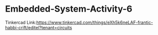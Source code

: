 # Embedded-System-Activity-6

Tinkercad Link:https://www.tinkercad.com/things/eXh5k6neLAF-frantic-habbi-crift/editel?tenant=circuits
